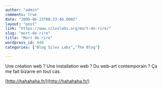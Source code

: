 ```yaml
---
author: "admin"
comments: true
date: "2009-06-23T08:23:46.000Z"
layout: "post"
link: "https://www.silexlabs.org/mort-de-rire/"
slug: "mort-de-rire"
title: "Mort de rire"
wordpress_id: 840
categories: ["Blog Silex Labs","The Blog"]

---
```

Une création web ? Une installation web ? Du web-art contemporain ? Ça me fait bizarre en tout cas.

[http://hahahaha.fr/](http://hahahaha.fr/)

